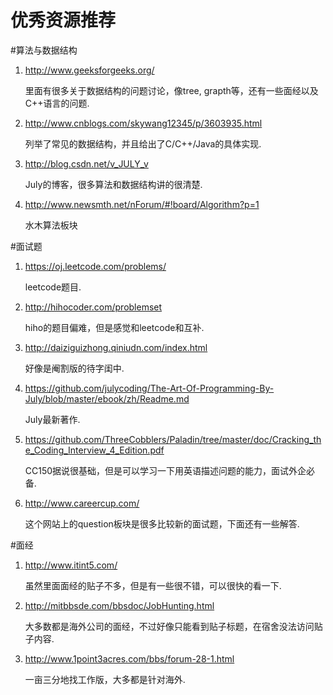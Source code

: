 优秀资源推荐
===========

#算法与数据结构
1.	http://www.geeksforgeeks.org/

	里面有很多关于数据结构的问题讨论，像tree, grapth等，还有一些面经以及C++语言的问题.

2.	http://www.cnblogs.com/skywang12345/p/3603935.html

	列举了常见的数据结构，并且给出了C/C++/Java的具体实现.

3.	http://blog.csdn.net/v_JULY_v
	
	July的博客，很多算法和数据结构讲的很清楚.

4.	http://www.newsmth.net/nForum/#!board/Algorithm?p=1

	水木算法板块

#面试题

1.	https://oj.leetcode.com/problems/

	leetcode题目.

2.	http://hihocoder.com/problemset

	hiho的题目偏难，但是感觉和leetcode和互补.

3.	http://daiziguizhong.qiniudn.com/index.html

	好像是阉割版的待字闺中.

4. 	https://github.com/julycoding/The-Art-Of-Programming-By-July/blob/master/ebook/zh/Readme.md

	July最新著作.

5.	https://github.com/ThreeCobblers/Paladin/tree/master/doc/Cracking_the_Coding_Interview_4_Edition.pdf  

	CC150据说很基础，但是可以学习一下用英语描述问题的能力，面试外企必备.

6.	http://www.careercup.com/

	这个网站上的question板块是很多比较新的面试题，下面还有一些解答.

#面经
1.	http://www.itint5.com/

	虽然里面面经的贴子不多，但是有一些很不错，可以很快的看一下.

2.	http://mitbbsde.com/bbsdoc/JobHunting.html

	大多数都是海外公司的面经，不过好像只能看到贴子标题，在宿舍没法访问贴子内容.

3.	http://www.1point3acres.com/bbs/forum-28-1.html

	一亩三分地找工作版，大多都是针对海外.




